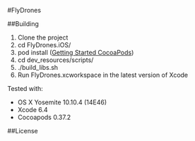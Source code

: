 #FlyDrones

##Building
1. Clone the project
2. cd FlyDrones.iOS/
3. pod install ([Getting Started CocoaPods](https://guides.cocoapods.org/using/getting-started.html))
4. cd dev_resources/scripts/
5. ./build_libs.sh
6. Run FlyDrones.xcworkspace in the latest version of Xcode

Tested with:
* OS X Yosemite 10.10.4 (14E46)
* Xcode 6.4
* Cocoapods 0.37.2

##License
